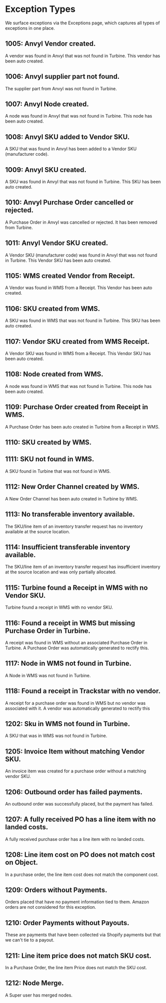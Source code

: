 # Exception Types 

We surface exceptions via the Exceptions page, which captures all types of exceptions in one place.

## 1005: Anvyl Vendor created.

A vendor was found in Anvyl that was not found in Turbine. This vendor has been auto created. 

## 1006: Anvyl supplier part not found.

The supplier part from Anvyl was not found in Turbine.

## 1007: Anvyl Node created.

A node was found in Anvyl that was not found in Turbine. This node has been auto created. 

## 1008: Anvyl SKU added to Vendor SKU.

A SKU that was found in Anvyl has been added to a Vendor SKU (manufacturer code).

## 1009: Anvyl SKU created.

A SKU was found in Anvyl that was not found in Turbine. This SKU has been auto created. 

## 1010: Anvyl Purchase Order cancelled or rejected.

A Purchase Order in Anvyl was cancelled or rejected. It has been removed from Turbine.

## 1011: Anvyl Vendor SKU created.

A Vendor SKU (manufacturer code) was found in Anvyl that was not found in Turbine. This Vendor SKU has been auto created. 

## 1105: WMS created Vendor from Receipt.

A Vendor was found in WMS from a Receipt. This Vendor has been auto created.

## 1106: SKU created from WMS.

A SKU was found in WMS that was not found in Turbine. This SKU has been auto created. 

## 1107: Vendor SKU created from WMS Receipt.

A Vendor SKU was found in WMS from a Receipt. This Vendor SKU has been auto created. 

## 1108: Node created from WMS.

A node was found in WMS that was not found in Turbine. This node has been auto created. 

## 1109: Purchase Order created from Receipt in WMS.

A Purchase Order has been auto created in Turbine from a Receipt in WMS. 

## 1110: SKU created by WMS.

## 1111: SKU not found in WMS.

A SKU found in Turbine that was not found in WMS. 

## 1112: New Order Channel created by WMS.

A New Order Channel has been auto created in Turbine by WMS.

## 1113: No transferable inventory available.

The SKU/line item of an inventory transfer request has no inventory available at the source location.

## 1114: Insufficient transferable inventory available.

The SKU/line item of an inventory transfer request has insufficient inventory at the source location and was only partially allocated.

## 1115: Turbine found a Receipt in WMS with no Vendor SKU.

Turbine found a receipt in WMS with no vendor SKU.

## 1116: Found a receipt in WMS but missing Purchase Order in Turbine.

A receipt was found in WMS without an associated Purchase Order in Turbine. A Purchase Order was automatically generated to rectify this.

## 1117: Node in WMS not found in Turbine.

A Node in WMS was not found in Turbine.

## 1118: Found a receipt in Trackstar with no vendor.

A receipt for a purchase order was found in WMS but no vendor was associated with it. A vendor was automatically generated to rectify this

## 1202: Sku in WMS not found in Turbine.

A SKU that was in WMS was not found in Turbine.

## 1205: Invoice Item without matching Vendor SKU.

An invoice item was created for a purchase order without a matching vendor SKU.

## 1206: Outbound order has failed payments.

An outbound order was successfully placed, but the payment has failed.

## 1207: A fully received PO has a line item with no landed costs.

A fully received purchase order has a line item with no landed costs.

## 1208: Line item cost on PO does not match cost on Object.

In a purchase order, the line item cost does not match the component cost. 

## 1209: Orders without Payments.

Orders placed that have no payment information tied to them. Amazon orders are not considered for this exception.

## 1210: Order Payments without Payouts.

These are payments that have been collected via Shopify payments but that we can't tie to a payout. 

## 1211: Line item price does not match SKU cost.

In a Purchase Order, the line item Price does not match the SKU cost.

## 1212: Node Merge.

A Super user has merged nodes. 
